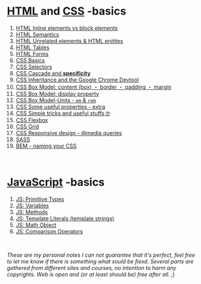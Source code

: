 # [HTML](https://html.spec.whatwg.org/#a-quick-introduction-to-html) and [CSS](https://developer.mozilla.org/en-US/docs/Web/CSS) -basics

1. [HTML Inline elements vs block elements](https://github.com/Klosmi/html-basics/blob/master/inlene-vs-block.md)
2. [HTML Semantics](https://github.com/Klosmi/html-basics/blob/master/HTML-semantic%20markup.md)
3. [HTML Unrelated elements & HTML enitites](https://github.com/Klosmi/html-basics/blob/master/HTML-unrelated-elements-entities.md)
4. [HTML Tables](https://github.com/Klosmi/html-basics/blob/master/HTML-tables_01.md)
5. [HTML Forms](https://github.com/Klosmi/html-basics/blob/master/HTML-forms.md)
6. [CSS Basics](https://github.com/Klosmi/html-basics/blob/master/CSS-basics.md)
7. [CSS Selectors](https://github.com/Klosmi/html-basics/blob/master/CSS-Selectors.md)
8. [CSS Cascade and **specificity**](https://github.com/Klosmi/html-basics/blob/master/CSS-Selectors-Cascade-Specificity.md)
9. [CSS Inheritance and the Google Chrome Devtool](https://github.com/Klosmi/html-basics/blob/master/CSS-Selectors-Inheritance-Devtool.md)
10. [CSS Box Model: content (box) ・ border ・ padding ・ margin](https://github.com/Klosmi/html-basics/blob/master/CSS-BoxModel.md)
11. [CSS Box Model: display property](https://github.com/Klosmi/html-basics/blob/master/CSS-BoxModel-Display.md)
12. [CSS Box Model-Units - `em` & `rem`](https://github.com/Klosmi/html-basics/blob/master/CSS-BoxModel-Units.md)
13. [CSS Some useful properties - extra](https://github.com/Klosmi/html-basics/blob/master/CSS-extra-properties.md)
14. [CSS Simple tricks and useful stuffs 🤓](https://github.com/Klosmi/html-basics/blob/master/CSS-center_an_element.md)
15. [CSS Flexbox](https://github.com/Klosmi/html-basics/blob/master/CSS-FlexBox.md)
16. [CSS Grid](https://github.com/Klosmi/html-basics/blob/master/CSS-Grid.md)
17. [CSS Responsive design - @media queries](https://github.com/Klosmi/html-basics/blob/master/Responsivedesign.md)
18. [SASS](https://github.com/Klosmi/html-basics/blob/master/sass.md)
19. [BEM - naming your CSS](https://github.com/Klosmi/html-basics/blob/master/BEM.md)

<br>

# [JavaScript](https://developer.mozilla.org/en-US/docs/Learn/JavaScript/First_steps) -basics
1. [JS: Primitive Types](https://github.com/Klosmi/html-basics/blob/master/JS-primitiveTypes.md)
2. [JS: Variables](https://github.com/Klosmi/html-basics/blob/master/JS-variables.md)
3. [JS: Methods](https://github.com/Klosmi/html-basics/blob/master/JS-methods.md)
4. [JS: Template Literals (template strings)](https://github.com/Klosmi/html-basics/blob/master/JS-TemplateLiterals.md)
5. [JS: Math Object](https://github.com/Klosmi/html-basics/blob/master/JS-mathObject.md)
6. [JS: Comparison Operators](https://github.com/Klosmi/html-basics/blob/master/JS-comparison_operators.md)

<br>

*These are my personal notes*
*I can not guarantee that it's perfect, feel free to let me know if there is something what sould be fiexd.*
*Several parts are gathered from different sites and courses, no intention to harm any copyrights. Web is open and (or at least should be) free after all.* ;)
